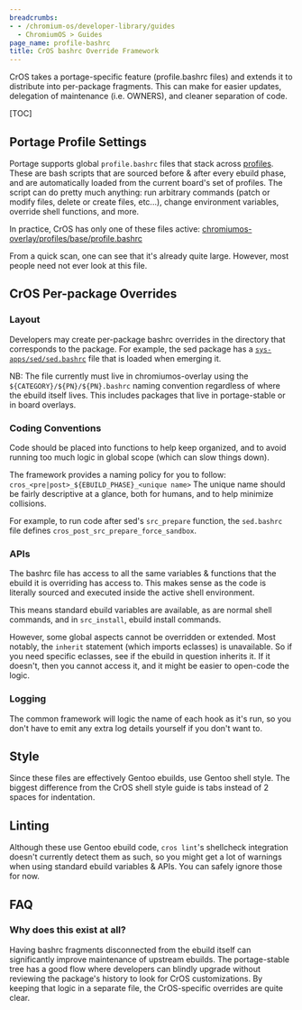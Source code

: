 ```yaml
---
breadcrumbs:
- - /chromium-os/developer-library/guides
  - ChromiumOS > Guides
page_name: profile-bashrc
title: CrOS bashrc Override Framework
---
```


CrOS takes a portage-specific feature (profile.bashrc files) and extends it to
distribute into per-package fragments. This can make for easier updates,
delegation of maintenance (i.e. OWNERS), and cleaner separation of code.

[TOC]

## Portage Profile Settings

Portage supports global `profile.bashrc` files that stack across
[profiles](/chromium-os/developer-library/guides/portage/ebuild-faq/#profiles). These are bash scripts that are sourced
before & after every ebuild phase, and are automatically loaded from the
current board's set of profiles. The script can do pretty much anything: run
arbitrary commands (patch or modify files, delete or create files, etc...),
change environment variables, override shell functions, and more.

In practice, CrOS has only one of these files active:
[chromiumos-overlay/profiles/base/profile.bashrc](https://chromium.googlesource.com/chromiumos/overlays/chromiumos-overlay/+/HEAD/profiles/base/profile.bashrc)

From a quick scan, one can see that it's already quite large. However, most
people need not ever look at this file.

## CrOS Per-package Overrides

### Layout

Developers may create per-package bashrc overrides in the directory that
corresponds to the package. For example, the sed package has a
[`sys-apps/sed/sed.bashrc`](https://chromium.googlesource.com/chromiumos/overlays/chromiumos-overlay/+/HEAD/sys-apps/sed/sed.bashrc)
file that is loaded when emerging it.

NB: The file currently must live in chromiumos-overlay using the
`${CATEGORY}/${PN}/${PN}.bashrc` naming convention regardless of where the
ebuild itself lives. This includes packages that live in portage-stable or in
board overlays.

### Coding Conventions

Code should be placed into functions to help keep organized, and to avoid
running too much logic in global scope (which can slow things down).

The framework provides a naming policy for you to follow:
`cros_<pre|post>_${EBUILD_PHASE}_<unique name>`
The unique name should be fairly descriptive at a glance, both for humans, and
to help minimize collisions.

For example, to run code after sed's `src_prepare` function, the `sed.bashrc`
file defines `cros_post_src_prepare_force_sandbox`.

### APIs

The bashrc file has access to all the same variables & functions that the ebuild
it is overriding has access to. This makes sense as the code is literally
sourced and executed inside the active shell environment.

This means standard ebuild variables are available, as are normal shell
commands, and in `src_install`, ebuild install commands.

However, some global aspects cannot be overridden or extended. Most notably,
the `inherit` statement (which imports eclasses) is unavailable. So if you need
specific eclasses, see if the ebuild in question inherits it. If it doesn't,
then you cannot access it, and it might be easier to open-code the logic.

### Logging

The common framework will logic the name of each hook as it's run, so you don't
have to emit any extra log details yourself if you don't want to.

## Style

Since these files are effectively Gentoo ebuilds, use Gentoo shell style. The
biggest difference from the CrOS shell style guide is tabs instead of 2 spaces
for indentation.

## Linting

Although these use Gentoo ebuild code, `cros lint`'s shellcheck integration
doesn't currently detect them as such, so you might get a lot of warnings when
using standard ebuild variables & APIs. You can safely ignore those for now.

## FAQ

### Why does this exist at all?

Having bashrc fragments disconnected from the ebuild itself can significantly
improve maintenance of upstream ebuilds. The portage-stable tree has a good
flow where developers can blindly upgrade without reviewing the package's
history to look for CrOS customizations. By keeping that logic in a separate
file, the CrOS-specific overrides are quite clear.
